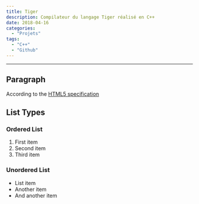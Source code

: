 ```yaml
---
title: Tiger
description: Compilateur du langage Tiger réalisé en C++
date: 2018-04-16
categories:
  - "Projets"
tags:
  - "C++"
  - "Github"
---
```



***

## Paragraph

According to the [HTML5 specification](https://www.w3.org/TR/html5/dom.html#elements) 

## List Types

### Ordered List

1. First item
2. Second item
3. Third item

### Unordered List

* List item
* Another item
* And another item
